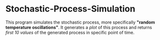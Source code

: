 # Stochastic-Process-Simulation
This program simulates the stochastic process, more specifically **"random temperature oscillations"**. It generates a *plot* of this process and returns *first 10 values* of the generated process in specific point of time.
